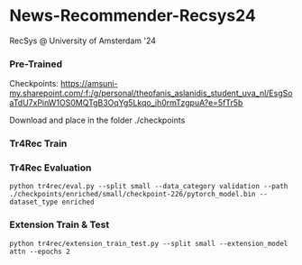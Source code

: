 # News-Recommender-Recsys24
RecSys @ University of Amsterdam '24

### Pre-Trained

Checkpoints: https://amsuni-my.sharepoint.com/:f:/g/personal/theofanis_aslanidis_student_uva_nl/EsgSoaTdU7xPinW1OS0MQTgB3OqYg5Lkqo_ih0rmTzgpuA?e=5fTr5b

Download and place in the folder ./checkpoints

### Tr4Rec Train



### Tr4Rec Evaluation

`python tr4rec/eval.py --split small --data_category validation --path ./checkpoints/enriched/small/checkpoint-226/pytorch_model.bin --dataset_type enriched`

### Extension Train & Test

`python tr4rec/extension_train_test.py --split small --extension_model attn --epochs 2`